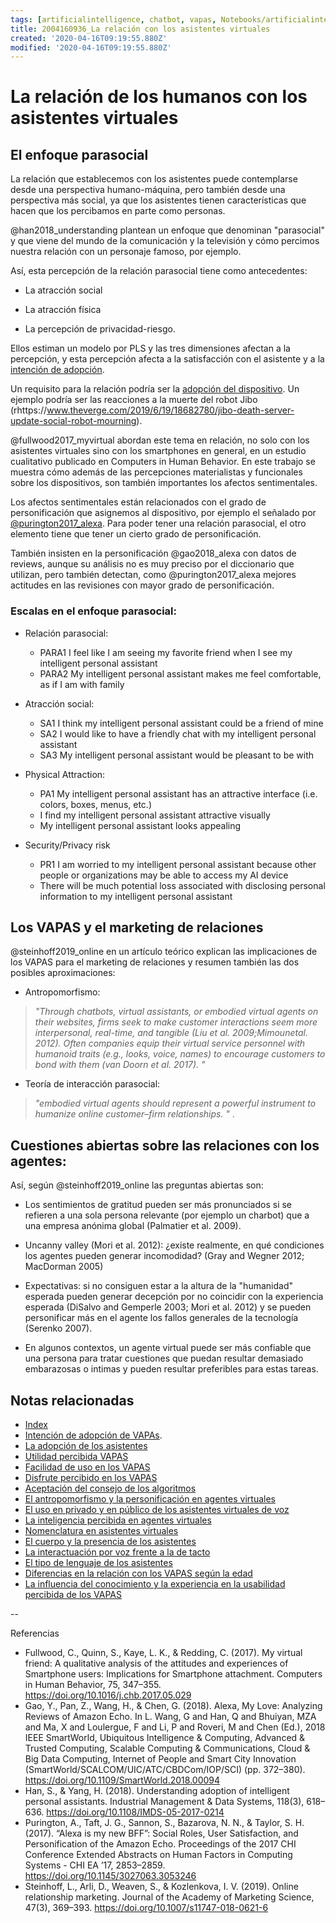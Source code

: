 ```yaml
---
tags: [artificialintelligence, chatbot, vapas, Notebooks/artificialintelligence, adoption, relationship]
title: 2004160936_La relación con los asistentes virtuales
created: '2020-04-16T09:19:55.880Z'
modified: '2020-04-16T09:19:55.880Z'
---
```


# La relación de los humanos con los asistentes virtuales

## El enfoque parasocial

La relación que establecemos con los asistentes puede contemplarse desde una perspectiva humano-máquina, pero también desde una perspectiva más social, ya que los asistentes tienen características que hacen que los percibamos en parte como personas.

@han2018_understanding plantean un enfoque que denominan "parasocial" y que viene del mundo de la comunicación y la televisión y cómo percimos nuestra relación con un personaje famoso, por ejemplo.

Así, esta percepción de la relación parasocial tiene como antecedentes:

- La atracción social

- La atracción física

- La percepción de privacidad-riesgo.

Ellos estiman un modelo por PLS y las tres dimensiones afectan a la percepción, y esta percepción afecta a la satisfacción con el asistente y a la [intención de adopción](2004060832_intencion_adopcion_agente_virtual.md). 

Un requisito para la relación podría ser la [adopción del dispositivo](2004240903_adopcion_asistentes.md). Un ejemplo podría ser las reacciones a la muerte del robot Jibo (rhttps://www.theverge.com/2019/6/19/18682780/jibo-death-server-update-social-robot-mourning).

@fullwood2017_myvirtual abordan este tema en relación, no solo con los asistentes virtuales sino con los smartphones en general, en un estudio cualitativo publicado en Computers in Human Behavior. En este trabajo se muestra cómo además de las percepciones materialistas y funcionales sobre los dispositivos, son también importantes los afectos sentimentales.

Los afectos sentimentales están relacionados con el grado de personificación que asignemos al dispositivo, por ejemplo el señalado por [@purington2017_alexa](2004060734_antropomorfismo_vapas.md). Para poder tener una relación parasocial, el otro elemento tiene que tener un cierto grado de personificación. 

También insisten en la personificación @gao2018_alexa con datos de reviews, aunque su análisis no es muy preciso por el diccionario que utilizan, pero también detectan, como @purington2017_alexa mejores actitudes en las revisiones con mayor grado de personificación.

### Escalas en el enfoque parasocial:

- Relación parasocial:
  - PARA1 I feel like I am seeing my favorite friend when I see my intelligent personal assistant
  - PARA2 My intelligent personal assistant makes me feel comfortable, as if I am with family

- Atracción social:
  - SA1 I think my intelligent personal  assistant could be a friend of mine
  - SA2 I would like to have a friendly chat with my intelligent personal assistant
  - SA3 My intelligent personal assistant would be pleasant to be with

- Physical Attraction: 
  - PA1 My intelligent personal assistant has an attractive interface (i.e. colors, boxes, menus, etc.)
  - I find my intelligent personal assistant attractive visually
  - My intelligent personal assistant looks appealing

- Security/Privacy risk 
  - PR1 I am worried to my intelligent personal assistant because other people or organizations may be able to access my AI device
  - There will be much potential loss associated with disclosing personal information to my intelligent personal assistant

## Los VAPAS y el marketing de relaciones

@steinhoff2019_online en un artículo teórico explican las implicaciones de los VAPAS para el marketing de relaciones y resumen también las dos posibles aproximaciones:

- Antropomorfismo: 
> *"Through chatbots, virtual assistants, or embodied virtual agents on their websites, firms seek to make customer interactions seem more interpersonal, real-time, and tangible (Liu et al. 2009;Mimounetal. 2012). Often companies equip their virtual service personnel with humanoid traits (e.g., looks, voice, names) to encourage customers to bond with them (van Doorn et al. 2017). "*  

- Teoría de interacción parasocial:
> *"embodied virtual agents should represent a powerful instrument to humanize online customer–firm relationships. "* . 

## Cuestiones abiertas sobre las relaciones con los agentes:

Así, según @steinhoff2019_online las preguntas abiertas son:

- Los sentimientos de gratitud pueden ser más pronunciados si se refieren a una sola persona relevante (por ejemplo un charbot) que a una empresa anónima global  (Palmatier et al. 2009). 

- Uncanny valley (Mori et al. 2012): ¿existe realmente, en qué condiciones los agentes pueden generar incomodidad? (Gray and Wegner 2012; MacDorman 2005)

- Expectativas: si no consiguen estar a la altura de la "humanidad" esperada pueden generar decepción por no coincidir con la experiencia esperada (DiSalvo and Gemperle 2003; Mori et al. 2012) y se pueden personificar más en el agente los fallos generales de la tecnología (Serenko 2007). 

- En algunos contextos, un agente virtual puede ser más confiable que una persona para tratar cuestiones que puedan resultar demasiado embarazosas o intimas y pueden resultar preferibles para estas tareas. 

## Notas relacionadas

- [Index](_2003101705_index.md)
- [Intención de adopción de VAPAs](2004060832_intencion_adopcion_agente_virtual.md). 
- [La adopción de los asistentes](2004240903_adopcion_asistentes.md)
- [Utilidad percibida VAPAS](2004060840_utilidad_percibidad_agentesvirtuales.md) 
- [Facilidad de uso en los VAPAS](2004060853_facilidad_uso_agentes_virtuales.md)
- [Disfrute percibido en los VAPAS](2004060858_disfrute_percibido_agentes_virtuales.md)
- [Aceptación del consejo de los algoritmos](2004060917_aceptacion_consejo_algoritmos.md)
- [El antropomorfismo y la personificación en agentes virtuales](2004060734_antropomorfismo_vapas.md)
- [El uso en privado y en público de los asistentes virtuales de voz](2004070858_uso_privado_publico_asistentes.md)
- [La inteligencia percibida en agentes virtuales](2004060750_inteligencia_percibida_agentes_virtuales.md)
- [Nomenclatura en asistentes virtuales](2004030718_nombresasistentesvirtuales.md)
- [El cuerpo y la presencia de los asistentes](2004040921_cuerpo_presencia_fisica_asistentes_virtuales.md)
- [La interactuación por voz frente a la de tacto](2004051647_effect_voice_interactions.md)
- [El tipo de lenguaje de los asistentes](2004051732_tipo_lenguaje_asistentes.md)
- [Diferencias en la relación con los VAPAS según la edad](2004140714_aceptacionVAPASsegunedad.md)
- [La influencia del conocimiento y la experiencia en la usabilidad percibida de los VAPAS](2004150915_aceptacion_VAPA_experiencia_conocimiento.md)

--

Referencias 

- Fullwood, C., Quinn, S., Kaye, L. K., & Redding, C. (2017). My virtual friend: A qualitative analysis of the attitudes and experiences of Smartphone users: Implications for Smartphone attachment. Computers in Human Behavior, 75, 347–355. https://doi.org/10.1016/j.chb.2017.05.029
- Gao, Y., Pan, Z., Wang, H., & Chen, G. (2018). Alexa, My Love: Analyzing Reviews of Amazon Echo. In L. Wang, G and Han, Q and Bhuiyan, MZA and Ma, X and Loulergue, F and Li, P and Roveri, M and Chen (Ed.), 2018 IEEE SmartWorld, Ubiquitous Intelligence & Computing, Advanced & Trusted Computing, Scalable Computing & Communications, Cloud & Big Data Computing, Internet of People and Smart City Innovation (SmartWorld/SCALCOM/UIC/ATC/CBDCom/IOP/SCI) (pp. 372–380). https://doi.org/10.1109/SmartWorld.2018.00094
- Han, S., & Yang, H. (2018). Understanding adoption of intelligent personal assistants. Industrial Management & Data Systems, 118(3), 618–636. https://doi.org/10.1108/IMDS-05-2017-0214
- Purington, A., Taft, J. G., Sannon, S., Bazarova, N. N., & Taylor, S. H. (2017). “Alexa is my new BFF”: Social Roles, User Satisfaction, and Personification of the Amazon Echo. Proceedings of the 2017 CHI Conference Extended Abstracts on Human Factors in Computing Systems - CHI EA ’17, 2853–2859. https://doi.org/10.1145/3027063.3053246
- Steinhoff, L., Arli, D., Weaven, S., & Kozlenkova, I. V. (2019). Online relationship marketing. Journal of the Academy of Marketing Science, 47(3), 369–393. https://doi.org/10.1007/s11747-018-0621-6